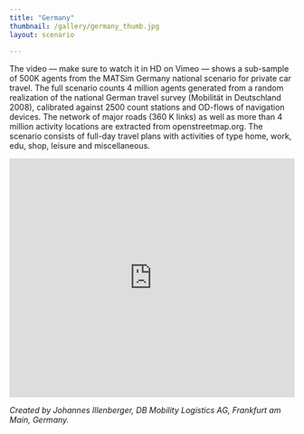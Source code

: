 ```yaml
---
title: "Germany"
thumbnail: /gallery/germany_thumb.jpg
layout: scenario
  
---
```


The video &mdash; make sure to watch it in HD on Vimeo &mdash; shows a sub-sample of 500K agents from the MATSim Germany national scenario for private car travel. The full scenario counts 4 million agents generated from a random realization of the national German travel survey (Mobilität in Deutschland 2008), calibrated against 2500 count stations and OD-flows of navigation devices. The network of major roads (360 K links) as well as more than 4 million activity locations are extracted from openstreetmap.org. The scenario consists of full-day travel plans with activities of type home, work, edu, shop, leisure and miscellaneous.

<iframe allowfullscreen="" frameborder="0" height="422" mozallowfullscreen="" src="https://player.vimeo.com/video/124704874" webkitallowfullscreen="" width="100%"></iframe>

_Created by Johannes Illenberger, DB Mobility Logistics AG, Frankfurt am Main, Germany._